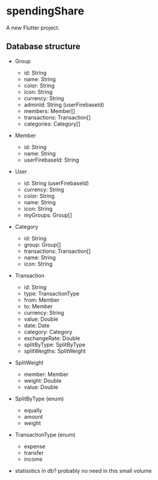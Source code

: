 # spendingShare

A new Flutter project.

## Database structure
- Group
	- id: String
	- name: String
	- color: String
	- icon: String
	- currency: String
	- adminId: String (userFirebaseId)
	- members: Member[]
	- transactions: Transaction[]
	- categories: Category[]
	
- Member
	- id: String
	- name: String
	- userFirebaseId: String
	
- User
	- id: String (userFirebaseId)
	- currency: String
	- color: String
	- name: String
	- icon: String
	- myGroups: Group[]
	
- Category
	- id: String
	- group: Group[]
	- transactions: Transaction[]
	- name: String
	- icon: String
	
- Transaction
	- id: String
	- type: TransactionType
	- from: Member
	- to: Member
	- currency: String
	- value: Double
	- date: Date
	- category: Category
	- exchangeRate: Double
	- splitByType: SplitByType
	- splitWeigths: SplitWeight
	
- SplitWeight
	- member: Member
	- weight: Double
	- value: Double
	
- SplitByType (enum)
	- equally
	- amount
	- weight
	
- TransactionType (enum)
	- expense
	- transfer
	- income
	
	
	
- statisstics in db? probably no need in this small volume